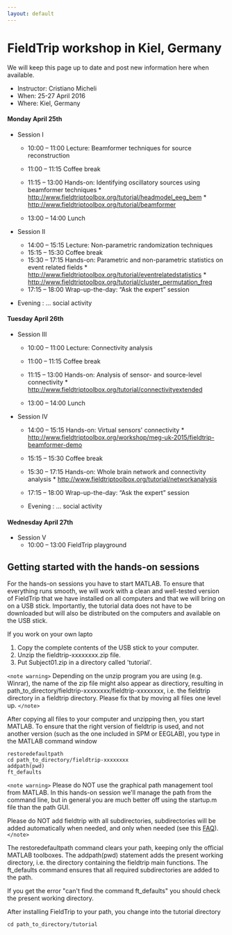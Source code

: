 ```yaml
---
layout: default
---
```


# FieldTrip workshop in Kiel, Germany

We will keep this page up to date and post new information here when available.

*  Instructor: Cristiano Micheli
*  When: 25-27 April 2016
*  Where: Kiel, Germany

####  Monday April 25th

*  Session I
    * 10:00 – 11:00		Lecture: Beamformer techniques for source reconstruction
    * 11:00 – 11:15		Coffee break
    * 11:15 – 13:00		Hands-on: Identifying oscillatory sources using beamformer techniques
          * http://www.fieldtriptoolbox.org/tutorial/headmodel_eeg_bem
          * http://www.fieldtriptoolbox.org/tutorial/beamformer

    * 13:00 – 14:00		Lunch

*  Session II
    * 14:00 – 15:15		Lecture: Non-parametric randomization techniques
    * 15:15 – 15:30		Coffee break
    * 15:30 – 17:15	Hands-on: Parametric and non-parametric statistics on event related fields
          * http://www.fieldtriptoolbox.org/tutorial/eventrelatedstatistics
          * http://www.fieldtriptoolbox.org/tutorial/cluster_permutation_freq
    * 17:15 – 18:00		Wrap-up-the-day: “Ask the expert” session

*  Evening : ... social activity

#### Tuesday April 26th

*  Session III
    * 10:00 – 11:00		Lecture: Connectivity analysis
    * 11:00 – 11:15		Coffee break
    * 11:15 – 13:00		Hands-on: Analysis of sensor- and source-level connectivity
          * http://www.fieldtriptoolbox.org/tutorial/connectivityextended

    * 13:00 – 14:00		Lunch

*  Session IV
    * 14:00 – 15:15		Hands-on: Virtual sensors' connectivity
          * http://www.fieldtriptoolbox.org/workshop/meg-uk-2015/fieldtrip-beamformer-demo
    * 15:15 – 15:30		Coffee break
    * 15:30 – 17:15	Hands-on: Whole brain network and connectivity analysis
          * http://www.fieldtriptoolbox.org/tutorial/networkanalysis
    * 17:15 – 18:00		Wrap-up-the-day: “Ask the expert” session

    * Evening : ... social activity

#### Wednesday April 27th

*  Session V
    * 10:00 – 13:00		FieldTrip playground

## Getting started with the hands-on sessions

For the hands-on sessions you have to start MATLAB. To ensure that everything runs smooth, we will work with a clean and well-tested version of FieldTrip that we have installed on all computers and that we will bring on on a USB stick. Importantly, the tutorial data does not have to be downloaded but will also be distributed on the computers and available on the USB stick.

If you work on your own lapto
 1.  Copy the complete contents of the USB stick to your computer.
 2.  Unzip the fieldtrip-xxxxxxxx.zip file.
 3.  Put Subject01.zip in a directory called 'tutorial'.

`<note warning>`
Depending on the unzip program you are using (e.g. Winrar), the name
of the zip file might also appear as directiory, resulting in
path_to_directory/fieldtrip-xxxxxxxx/fieldtrip-xxxxxxxx, i.e. the
fieldtrip directory in a fieldtrip directory. Please fix that by
moving all files one level up.
`</note>`

After copying all files to your computer and unzipping then, you start MATLAB. To ensure that the right version of fieldtrip is used, and not another version (such as the one included in SPM or EEGLAB), you type in the MATLAB command window

    restoredefaultpath
    cd path_to_directory/fieldtrip-xxxxxxxx
    addpath(pwd)
    ft_defaults

`<note warning>`
Please do NOT use the graphical path management tool from MATLAB. In this hands-on session we'll manage the path from the command line, but in general you are much better off using the startup.m file than the path GUI.

Please do NOT add fieldtrip with all subdirectories, subdirectories will be added automatically when needed, and only when needed (see this [FAQ](/faq/should_i_add_fieldtrip_with_all_subdirectories_to_my_matlab_path)).
`</note>`

The restoredefaultpath command clears your path, keeping only the
official MATLAB toolboxes. The addpath(pwd) statement adds the
present working directory, i.e. the directory containing the fieldtrip
main functions. The ft_defaults command ensures that all required
subdirectories are added to the path.

If you get the error "can't find the command ft_defaults" you should check the present working directory.

After installing FieldTrip to your path, you change into the tutorial directory

    cd path_to_directory/tutorial
